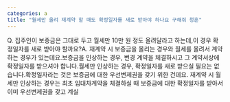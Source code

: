 ```yaml
---
categories: a
title: "월세만 올려 재계약 할 때도 확정일자를 새로 받아야 하나요 구해줘 청혼"
---
```

Q. 집주인이 보증금은 그대로 두고 월세만 10만 원 정도 올려달라고 하는데,이 경우 확정일자를 새로 받아야 할까요?A. 재계약 시 보증금을 올리는 경우와 월세를 올려서 계약하는 경우가 있는데요.보증금을 인상하는 경우, 변경 계약을 체결하시고 그 계약서상에 확정일자를 받으셔야 합니다.월세만 인상하는 경우, 확정일자를 새로 받으실 필요는 없습니다.확정일자라는 것은 보증금에 대한 우선변제권을 갖기 위한 건데요. 재계약 시 월세만 인상하는 경우는 최초 임대차계약을 체결하실 때 보증금에 대한 확정일자를 받아서 이미 우선변제권을 갖고 계실